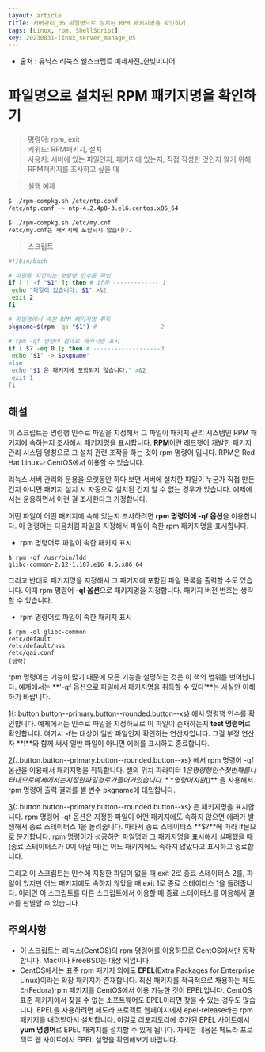 ```yaml
---
layout: article
title: 서버관리_05 파일명으로 설치된 RPM 패키지명을 확인하기
tags: [Linux, rpm, ShellScript]
key: 20230831-linux_server_manage_05
---
```


- 출처 : 유닉스 리눅스 쉘스크립트 예제사전_한빛미디어

# 파일명으로 설치된 RPM 패키지명을 확인하기

> 명령어: rpm, exit   
> 키워드: RPM패키지, 설치  
> 사용처: 서버에 있는 파일인지, 패키지에 있는지, 직접 작성한 것인지 알기 위해 RPM패키지를 조사하고 싶을 때

> 실행 예제  

```bash
$ ./rpm-compkg.sh /etc/ntp.conf
/etc/ntp.conf -> ntp-4.2.4p8-3.el6.centos.x86_64

$ ./rpm-compkg.sh /etc/my.cnf
/etc/my.cnf는 패키지에 포함되지 않습니다.
```

> 스크립트

 ```bash
#!/bin/bash

# 파일을 지정하는 명령행 인수를 확인
if [ ! -f "$1" ]; then # if문 ------------- 1
  echo "파일이 없습니다: $1" >&2
  exit 2
fi

# 파일명에서 속한 RPM 패키지명 취득
pkgname=$(rpm -qa "$1") # ---------------- 2

# rpm -qf 명령어 결과로 패키지명 표시
if [ $? -eq 0 ]; then # -------------------3
  echo "$1" -> $pkgname"
else
  echo "$1 은 패키지에 포함되지 않습니다." >&2
  exit 1
fi 
```

## **해설**
이 스크립트는 명령행 인수로 파일을 지정해서 그 파일이 패키지 관리 시스템인 RPM 패키지에 속하는지 조사해서 패키지명을 표시합니다. **RPM**이란 레드햇이 개발한 패키지 관리 시스템 명칭으로 그 설치 관련 조작을 하는 것이 rpm 명령어 입니다. RPM은 Red Hat Linux나 CentOS에서 이용할 수 있습니다.

리눅스 서버 관리와 운용을 오랫동안 하다 보면 서버에 설치한 파일이 누군가 직접 만든 건지 아니면 패키지 설치 시 자동으로 설치된 건지 알 수 없는 경우가 있습니다. 예제에서는 운용하면서 이런 걸 조사한다고 가정합니다.

어떤 파일이 어떤 패키지에 속해 있는지 조사하려면 **rpm 명령어에 -qf 옵션**을 이용합니다. 이 명령어는 다음처럼 파일을 지정해서 파일이 속한 rpm 패키지명을 표시합니다.

- rpm 명령어로 파일이 속한 패키지 표시
```
$ rpm -qf /usr/bin/ldd
glibc-common-2.12-1.107.e16_4.5.x86_64
```

그리고 반대로 패키지명을 지정해서 그 패키지에 포함된 파일 목록을 출력할 수도 있습니다. 이때 rpm 명령어 **-ql 옵션**으로 패키지명을 지정합니다. 패키지 버전 번호는 생략 할 수 있습니다.

- rpm 명령어로 파일이 속한 패키지 표시
```
$ rpm -ql glibc-common
/etc/default
/etc/default/nss
/etc/gai.conf
(생략)
```

rpm 명령어는 기능이 많기 때문에 모든 기능을 설명하는 것은 이 책의 범위를 벗어납니다. 예제에서는 **'-qf 옵션으로 파일에서 패키지명을 취득할 수 있다'**는 사실만 이해하기 바랍니다.

[1](#){:.button.button--primary.button--rounded.button--xs} 에서 명령행 인수를 확인합니다. 예제에서는 인수로 파일을 지정하므로 이 파일이 존재하는지 **test 명령어**로 확인합니다. 여기서 **-f**는 대상이 일반 파일인지 확인하는 연산자입니다. 그걸 부정 연산자 **!**와  함께 써서 일반 파일이 아니면 에러를 표시하고 종료합니다.

[2](#){:.button.button--primary.button--rounded.button--xs} 에서 rpm 명령어 -qf 옵션을 이용해서 패키지명을 취득합니다. 셸의 위치 파라미터 $1은 명령행 인수 첫 번째를 나타내므로 예제에서는 지정한 파일 경로가 들어가 있습니다. **명령어 치환$()** 을 사용해서 rpm 명령어 출력 결과를 셸 변수 pkgname에 대입합니다.

[3](#){:.button.button--primary.button--rounded.button--xs} 은 패키지명을 표시합니다. rpm 명령어 -qf 옵션은 지정한 파일이 어떤 패키지에도 속하지 않으면 에러가 발생해서 종료 스테이터스 1을 돌려줍니다. 따라서 종료 스테이터스 **$?**에 따라 if문으로 분기합니다. rpm 명령어가 성공하면 파일명과 그 패키지명을 표시해서 실패했을 때(종료 스테이터스가 0이 아닐 때)는 어느 패키지에도 속하지 않았다고 표시하고 종료합니다.

그리고 이 스크립트는 인수에 지정한 파일이 없을 때 exit 2로 종료 스테이터스 2를, 파일이 있지만 어느 패키지에도 속하지 않았을 때 exit 1로 종료 스테이터스 1을 돌려줍니다. 이러면 이 스크립트를 다른 스크립트에서 이용할 때 종료 스테이터스를 이용해서 결과를 판별할 수 있습니다.

## **주의사항**

- 이 스크립트는 리눅스(CentOS)의 rpm 명령어를 이용하므로 CentOS에서만 동작합니다. Mac이나 FreeBSD는 대상 외입니다.
- CentOS에서는 표준 rpm 패키지 외에도 **EPEL**(Extra Packages for Enterprise Linux)이라는 확장 패키지가 존재합니다. 최신 패키지를 적극적으로 채용하는 페도라(Fedora)rpm 패키지를 CentOS에서 이용 가능한 것이 EPEL입니다. CentOS 표준 패키지에서 찾을 수 없는 소프트웨어도 EPEL이라면 찾을 수 있는 경우도 많습니다. EPEL을 사용하려면 페도라 프로젝트 웹페이지에서 epel-release라는 rpm 패키지를 내려받아서 설치합니다. 이걸로 리포지토리에 추가된 EPEL 사이트에서 **yum 명령어**로 EPEL 패키지를 설치할 수 있게 됩니다. 자세한 내용은 페도라 프로젝트 웹 사이트에서 EPEL 설명을 확인해보기 바랍니다.